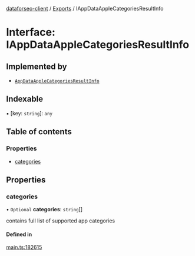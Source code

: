 [dataforseo-client](../README.md) / [Exports](../modules.md) / IAppDataAppleCategoriesResultInfo

# Interface: IAppDataAppleCategoriesResultInfo

## Implemented by

- [`AppDataAppleCategoriesResultInfo`](../classes/AppDataAppleCategoriesResultInfo.md)

## Indexable

▪ [key: `string`]: `any`

## Table of contents

### Properties

- [categories](IAppDataAppleCategoriesResultInfo.md#categories)

## Properties

### categories

• `Optional` **categories**: `string`[]

contains full list of supported app categories

#### Defined in

[main.ts:182615](https://github.com/dataforseo/TypeScriptClient/blob/7ca1aa4/main.ts#L182615)
